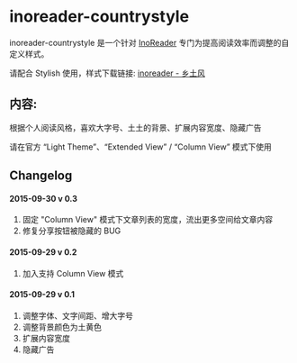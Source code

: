 inoreader-countrystyle
========

inoreader-countrystyle 是一个针对 [InoReader](https://www.inoreader.com/) 专门为提高阅读效率而调整的自定义样式。

请配合 Stylish 使用，样式下载链接: [inoreader - 乡土风](https://userstyles.org/styles/119240/inoreader)


## 内容:
根据个人阅读风格，喜欢大字号、土土的背景、扩展内容宽度、隐藏广告

请在官方 “Light Theme”、“Extended View” / “Column View” 模式下使用


## Changelog

#### 2015-09-30 v 0.3
1. 固定 "Column View" 模式下文章列表的宽度，流出更多空间给文章内容
2. 修复分享按钮被隐藏的 BUG

#### 2015-09-29 v 0.2

1. 加入支持 Column View 模式

#### 2015-09-29 v 0.1

1. 调整字体、文字间距、增大字号
2. 调整背景颜色为土黄色
3. 扩展内容宽度
4. 隐藏广告





